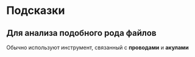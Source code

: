 # Подсказки
## Для анализа подобного рода файлов
Обычно используют инструмент, связанный с **проводами** и **акулами**
